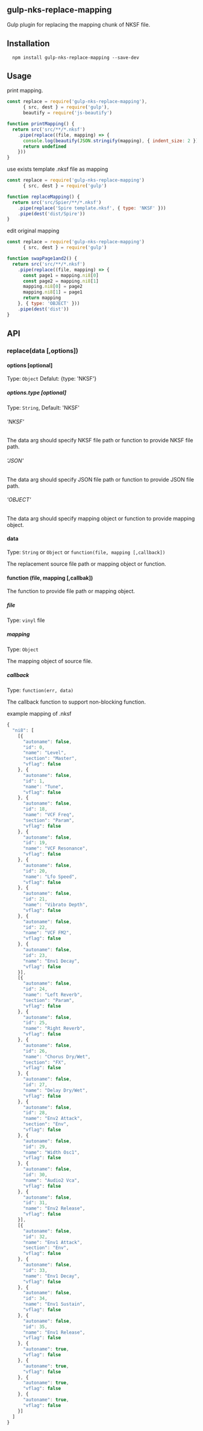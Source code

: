 ## gulp-nks-replace-mapping

Gulp plugin for replacing the mapping chunk of NKSF file.

## Installation
```
  npm install gulp-nks-replace-mapping --save-dev
```

## Usage

print mapping.
```javascript
const replace = require('gulp-nks-replace-mapping'),
      { src, dest } = require('gulp'),
      beautify = require('js-beautify')

function printMapping() {
  return src('src/**/*.nksf')
    .pipe(replace((file, mapping) => {
      console.log(beautify(JSON.stringify(mapping), { indent_size: 2 }))
      return undefined
    }))
}
```

use exists template .nksf file as mapping
```javascript
const replace = require('gulp-nks-replace-mapping')
      { src, dest } = require('gulp')

function replaceMapping() {
  return src('src/Spier/**/*.nksf')
    .pipe(replace('Spire template.nksf', { type: 'NKSF' }))
    .pipe(dest('dist/Spire'))
}
```


edit original mapping
```javascript
const replace = require('gulp-nks-replace-mapping')
      { src, dest } = require('gulp')

function swapPage1and2() {
  return src('src/**/*.nksf')
    .pipe(replace((file, mapping) => {
      const page1 = mapping.ni8[0]
      const page2 = mapping.ni8[1]
      mapping.ni8[0] = page2
      mapping.ni8[1] = page1
      return mapping
    }, { type: 'OBJECT' }))
    .pipe(dest('dist'))
}
```

## API

### replace(data [,options])

#### options [optional]
Type: `Object`
Defalut: {type: 'NKSF'}

##### options.type [optional]
Type: `String`, Default: 'NKSF'

###### 'NKSF'
 The data arg should specify NKSF file path or function to provide NKSF file path.
###### 'JSON'
  The data arg should specify JSON file path or function to provide JSON file path.
###### 'OBJECT'
 The data arg should specify mapping object or function to provide mapping object.

#### data
  Type: `String` or `Object` or `function(file, mapping [,callback])`

  The replacement source file path or mapping object or function.


#### function (file, mapping [,callbak])
The function to provide file path or mapping object.

##### file
Type: `vinyl` file

##### mapping
Type: `Object`

The mapping object of source file.

##### callback
Type: `function(err, data)`

The callback function to support non-blocking function.

example mapping of .nksf
```javascript
{
  "ni8": [
    [{
      "autoname": false,
      "id": 0,
      "name": "Level",
      "section": "Master",
      "vflag": false
    }, {
      "autoname": false,
      "id": 1,
      "name": "Tune",
      "vflag": false
    }, {
      "autoname": false,
      "id": 18,
      "name": "VCF Freq",
      "section": "Param",
      "vflag": false
    }, {
      "autoname": false,
      "id": 19,
      "name": "VCF Resonance",
      "vflag": false
    }, {
      "autoname": false,
      "id": 20,
      "name": "Lfo Speed",
      "vflag": false
    }, {
      "autoname": false,
      "id": 21,
      "name": "Vibrato Depth",
      "vflag": false
    }, {
      "autoname": false,
      "id": 22,
      "name": "VCF FM2",
      "vflag": false
    }, {
      "autoname": false,
      "id": 23,
      "name": "Env1 Decay",
      "vflag": false
    }],
    [{
      "autoname": false,
      "id": 24,
      "name": "Left Reverb",
      "section": "Param",
      "vflag": false
    }, {
      "autoname": false,
      "id": 25,
      "name": "Right Reverb",
      "vflag": false
    }, {
      "autoname": false,
      "id": 26,
      "name": "Chorus Dry/Wet",
      "section": "FX",
      "vflag": false
    }, {
      "autoname": false,
      "id": 27,
      "name": "Delay Dry/Wet",
      "vflag": false
    }, {
      "autoname": false,
      "id": 28,
      "name": "Env2 Attack",
      "section": "Env",
      "vflag": false
    }, {
      "autoname": false,
      "id": 29,
      "name": "Width Osc1",
      "vflag": false
    }, {
      "autoname": false,
      "id": 30,
      "name": "Audio2 Vca",
      "vflag": false
    }, {
      "autoname": false,
      "id": 31,
      "name": "Env2 Release",
      "vflag": false
    }],
    [{
      "autoname": false,
      "id": 32,
      "name": "Env1 Attack",
      "section": "Env",
      "vflag": false
    }, {
      "autoname": false,
      "id": 33,
      "name": "Env1 Decay",
      "vflag": false
    }, {
      "autoname": false,
      "id": 34,
      "name": "Env1 Sustain",
      "vflag": false
    }, {
      "autoname": false,
      "id": 35,
      "name": "Env1 Release",
      "vflag": false
    }, {
      "autoname": true,
      "vflag": false
    }, {
      "autoname": true,
      "vflag": false
    }, {
      "autoname": true,
      "vflag": false
    }, {
      "autoname": true,
      "vflag": false
    }]
  ]
}
```
